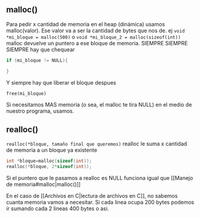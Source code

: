 ## malloc()
Para pedir x cantidad de memoria en el heap (dinámica) usamos malloc(valor). Ese valor va a ser la cantidad de bytes que nos de. 
ej `void *mi_bloque = malloc(500)` o  `void *mi_bloque_2 = malloc(sizeof(int))`
malloc devuelve un puntero a ese bloque de memoria.
SIEMPRE SIEMPRE SIEMPRE hay que chequear
```c
if (mi_bloque != NULL){

}
```
Y siempre hay que liberar el bloque despues 

`free(mi_bloque)`

Si necesitamos MAS memoria (o sea, el malloc te tira NULL) en el medio de nuestro programa, usamos. 

## realloc()
`realloc(*bloque, tamaño final que queremos)`
realloc le suma x cantidad de memoria a un bloque ya existente
```c
int *bloque=malloc(sizeof(int));
realloc(*bloque, 2*sizeof(int));
```

Si el puntero que le pasamos a realloc es NULL funciona igual que [[Manejo de memoria#malloc|malloc()]]

En el caso de [[Archivos en C|lectura de archivos en C]], no sabemos cuanta memoria vamos a necesitar. Si cada linea ocupa 200 bytes podemos ir sumando cada 2 lineas 400 bytes o asi.

